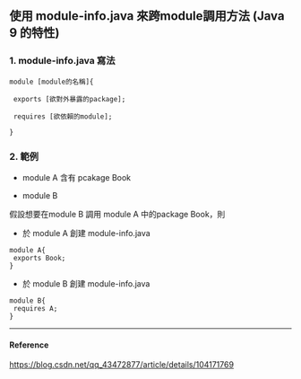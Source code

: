 ## 使用 module-info.java 來跨module調用方法 (Java 9 的特性)

### 1. module-info.java 寫法
```
module [module的名稱]{

 exports [欲對外暴露的package];
 
 requires [欲依賴的module];
 
}
```

### 2. 範例

* module A 含有 pcakage Book

* module B

假設想要在module B 調用 module A 中的package Book，則

- 於 module A 創建 module-info.java 
```
module A{
 exports Book;
}
```
- 於 module B  創建 module-info.java 
```
module B{
 requires A;
}
```

---
#### Reference

https://blog.csdn.net/qq_43472877/article/details/104171769
